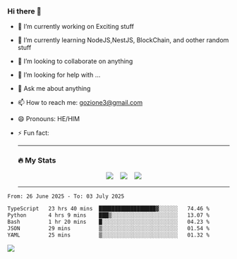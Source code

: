 ### Hi there 👋

<!--
**charlieScript/charlieScript** is a ✨ _special_ ✨ repository because its `README.md` (this file) appears on your GitHub profile.

Here are some ideas to get you started: -->

- 🔭 I’m currently working on Exciting stuff
- 🌱 I’m currently learning NodeJS,NestJS, BlockChain, and oother random stuff
- 👯 I’m looking to collaborate on anything
- 🤔 I’m looking for help with ...
- 💬 Ask me about anything
- 📫 How to reach me: gozione3@gmail.com
- 😄 Pronouns: HE/HIM
- ⚡ Fun fact:


  ---

  ### :fire: My Stats

  <div id="stats" align="center">
  <img src="http://github-readme-streak-stats.herokuapp.com?user=charlieScript&theme=dark&date_format=M%20j%5B%2C%20Y%5D" />&nbsp;&nbsp;&nbsp;
  <img src="https://github-readme-stats.vercel.app/api/top-langs/?username=charlieScript&layout=compact&theme=vision-friendly-dark"/>&nbsp;&nbsp;&nbsp;
  <img src="https://github-readme-stats.vercel.app/api?username=charlieScript&show_icons=true&theme=radical"/>
  </div>

  ---



<!--START_SECTION:waka-->

```txt
From: 26 June 2025 - To: 03 July 2025

TypeScript   23 hrs 40 mins  ██████████████████▓░░░░░░   74.46 %
Python       4 hrs 9 mins    ███▒░░░░░░░░░░░░░░░░░░░░░   13.07 %
Bash         1 hr 20 mins    █░░░░░░░░░░░░░░░░░░░░░░░░   04.23 %
JSON         29 mins         ▒░░░░░░░░░░░░░░░░░░░░░░░░   01.54 %
YAML         25 mins         ▒░░░░░░░░░░░░░░░░░░░░░░░░   01.32 %
```

<!--END_SECTION:waka-->
![](https://komarev.com/ghpvc/?username=charlieScript)
